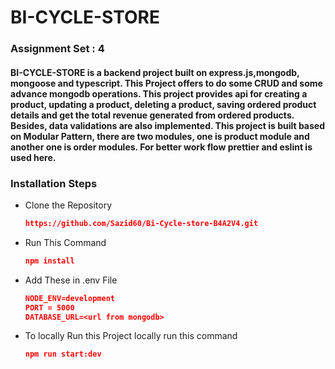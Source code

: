# BI-CYCLE-STORE

### Assignment Set : 4

#### BI-CYCLE-STORE is a backend project built on express.js,mongodb, mongoose and typescript. This Project offers to do some CRUD and some advance mongodb operations. This project provides api for creating a product, updating a product, deleting a product, saving ordered product details and get the total revenue generated from ordered products. Besides, data validations are also implemented. This project is built based on Modular Pattern, there are two modules, one is product module and another one is order modules. For better work flow prettier and eslint is used here.

### Installation Steps

- Clone the Repository

  ```json
  https://github.com/Sazid60/Bi-Cycle-store-B4A2V4.git

  ```

- Run This Command
  ```json
  npm install
  ```
- Add These in .env File

  ```json
  NODE_ENV=development
  PORT = 5000
  DATABASE_URL=<url from mongodb>

  ```

- To locally Run this Project locally run this command
  ```json
  npm run start:dev
  ```
